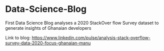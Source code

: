 # Data-Science-Blog
First Data Science Blog analyses a 2020 StackOver flow Survey dataset to generate insights of Ghanaian developers

Link to blog: https://www.linkedin.com/pulse/analysis-stack-overflow-survey-data-2020-focus-ghanaian-manu
